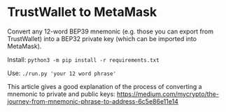# TrustWallet to MetaMask

Convert any 12-word BEP39 mnemonic (e.g. those you can export from TrustWallet)
into a BEP32 private key (which can be imported into MetaMask).

Install: `python3 -m pip install -r requirements.txt`

Use: `./run.py 'your 12 word phrase'`

This article gives a good explanation of the process of converting a mnemonic to private and public keys: https://medium.com/mycrypto/the-journey-from-mnemonic-phrase-to-address-6c5e86e11e14
